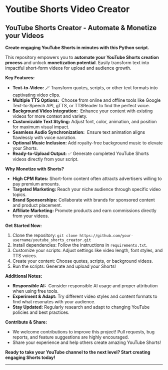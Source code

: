 # Youtibe Shorts Video Creator
## YouTube Shorts Creator - Automate & Monetize your Videos

**Create engaging YouTube Shorts in minutes with this Python script.**

This repository empowers you to **automate your YouTube Shorts creation process** and unlock **monetization potential**. Easily transform text into impactful short-form videos for upload and audience growth.

**Key Features:**

* **Text-to-Video:** 🪄 Transform quotes, scripts, or other text formats into captivating video clips.
* **Multiple TTS Options:** ️ Choose from online and offline tools like Google Text-to-Speech API, gTTS, or TTSReader to find the perfect voice.
* **Background Video Integration:** ️ Enhance your content with existing videos for more context and variety.
* **Customizable Text Styling:**  Adjust font, color, animation, and position for maximum visual impact.
* **Seamless Audio Synchronization:** ️ Ensure text animation aligns flawlessly with voice narration.
* **Optional Music Inclusion:**  Add royalty-free background music to elevate your Shorts.
* **Ready-to-Upload Output:** ✅ Generate completed YouTube Shorts videos directly from your script.

**Why Monetize with Shorts?**

* **High CPM Rates:**  Short-form content often attracts advertisers willing to pay premium amounts.
* **Targeted Marketing:**  Reach your niche audience through specific video topics.
* **Brand Sponsorships:**  Collaborate with brands for sponsored content and product placement.
* **Affiliate Marketing:**  Promote products and earn commissions directly from your videos.

**Get Started Now:**

1. Clone the repository: `git clone https://github.com/your-username/youtube_shorts_creator.git`
2. Install dependencies: Follow the instructions in `requirements.txt`.
3. Customize your scripts: Adjust settings like video length, font styles, and TTS voices.
4. Create your content: Choose quotes, scripts, or background videos.
5. Run the scripts: Generate and upload your Shorts!

**Additional Notes:**

* **Responsible AI:** ‍ Consider responsible AI usage and proper attribution when using free tools.
* **Experiment & Adapt:**  Try different video styles and content formats to find what resonates with your audience.
* **Stay Updated:**  Regularly research and adapt to changing YouTube policies and best practices.

**Contribute & Share:**

* We welcome contributions to improve this project! Pull requests, bug reports, and feature suggestions are highly encouraged.
* Share your experience and help others create amazing YouTube Shorts!

**Ready to take your YouTube channel to the next level? Start creating engaging Shorts today!**

---
